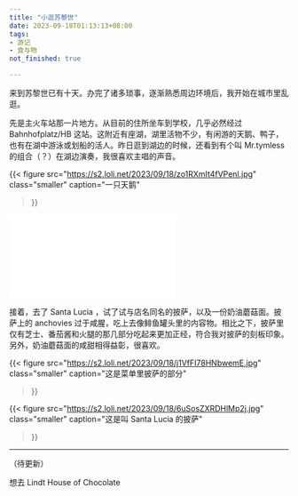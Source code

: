 ```yaml
---
title: "小逛苏黎世"
date: 2023-09-18T01:13:13+08:00
tags:
- 游记
- 食与物
not_finished: true

---
```


来到苏黎世已有十天。办完了诸多琐事，逐渐熟悉周边环境后，我开始在城市里乱逛。

先是主火车站那一片地方。从目前的住所坐车到学校，几乎必然经过 Bahnhofplatz/HB 这站。这附近有座湖，湖里活物不少，有闲游的天鹅、鸭子，也有在湖中游泳或划船的活人。昨日逛到湖边的时候，还看到有个叫 Mr.tymless 的组合（？）在湖边演奏，我很喜欢主唱的声音。

{{< figure
  src="https://s2.loli.net/2023/09/18/zo1RXmIt4fVPenl.jpg"
  class="smaller"
  caption="一只天鹅"

>}}

<iframe src="//player.bilibili.com/player.html?aid=321050832&bvid=BV1Bw411i7af&cid=1270714469&p=1" scrolling="no" border="0" frameborder="no" framespacing="0" allowfullscreen="true"> </iframe>

接着，去了 Santa Lucia ，试了试与店名同名的披萨，以及一份奶油蘑菇面。披萨上的 anchovies 过于咸腥，吃上去像鲱鱼罐头里的内容物。相比之下，披萨里仅有芝士、番茄酱和火腿的那几部分吃起来更加正经，符合我对披萨的刻板印象。另外，奶油蘑菇面的咸甜相得益彰，很喜欢。

{{< figure
  src="https://s2.loli.net/2023/09/18/j1VfFI78HNbwemE.jpg"
  class="smaller"
  caption="这是菜单里披萨的部分"

>}}

{{< figure
  src="https://s2.loli.net/2023/09/18/6uSosZXRDHlMp2j.jpg"
  class="smaller"
  caption="这是叫 Santa Lucia 的披萨"

>}}

---

（待更新）

想去 Lindt House of Chocolate